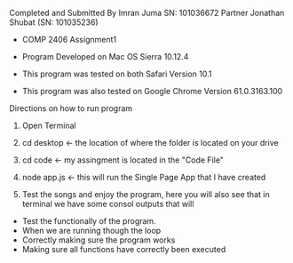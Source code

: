Completed and Submitted By Imran Juma SN: 101036672 
Partner Jonathan Shubat (SN: 101035236)

- COMP 2406 Assignment1

- Program Developed on Mac OS Sierra 10.12.4

- This program was tested on both Safari Version 10.1 
- This program was also tested on Google Chrome Version 61.0.3163.100 

Directions on how to run program

1) Open Terminal 

2) cd desktop <- the location of where the folder is located on your drive 

3) cd code <- my assingment is located in the "Code File"

4) node app.js <- this will run the Single Page App that I have created

5) Test the songs and enjoy the program, here you will also see that in terminal we have some consol outputs that will

- Test the functionally of the program.  
- When we are running though the loop 
- Correctly making sure the program works 
- Making sure all functions have correctly been executed 
